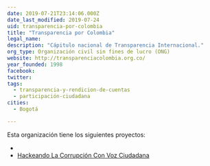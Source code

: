 ```yaml
---
date: 2019-07-21T23:14:06.000Z
date_last_modified: 2019-07-24
uid: transparencia-por-colombia
title: "Transparencia por Colombia"
legal_name: 
description: "Cápitulo nacional de Transparencia Internacional."
org_type: Organización civil sin fines de lucro (ONG)
website: http://transparenciacolombia.org.co/
year_founded: 1998
facebook: 
twitter: 
tags:
  - transparencia-y-rendicion-de-cuentas
  - participación-ciudadana
cities: 
  - Bogotá

---
```


Esta organización tiene los siguientes proyectos:

- [](/proyectos/corruptour-ds-tpc)
- [Hackeando La Corrupción Con Voz Ciudadana](/proyectos/hackeando-la-corrupcion-con-voz-ciudadana)
